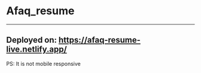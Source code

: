 # Afaq_resume
----

Deployed on: https://afaq-resume-live.netlify.app/
----
PS: It is not mobile responsive
